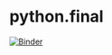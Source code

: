 # python.final

[![Binder](https://mybinder.org/badge_logo.svg)](https://mybinder.org/v2/gh/lucia96124/python.final/HEAD)
